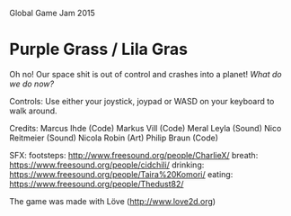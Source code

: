 Global Game Jam 2015
# Purple Grass / Lila Gras
Oh no! Our space shit is out of control and crashes into a planet!
*What do we do now?*

Controls:
Use either your joystick, joypad or WASD on your keyboard to walk around.

Credits:
Marcus Ihde (Code)
Markus Vill (Code)
Meral Leyla (Sound)
Nico Reitmeier (Sound)
Nicola Robin (Art)
Philip Braun (Code)

SFX:
footsteps: http://www.freesound.org/people/CharlieX/
breath: https://www.freesound.org/people/cidchili/
drinking: https://www.freesound.org/people/Taira%20Komori/
eating: https://www.freesound.org/people/Thedust82/

The game was made with Löve (http://www.love2d.org)